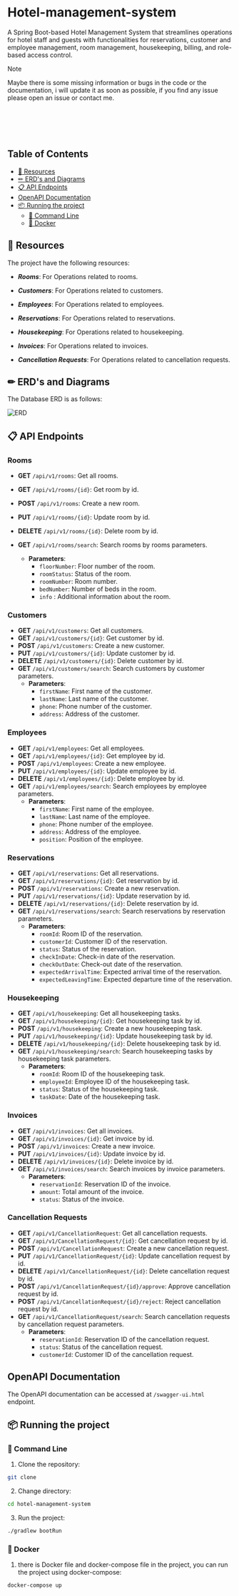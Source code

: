 # Hotel-management-system

A Spring Boot-based Hotel Management System that streamlines operations for hotel staff and guests with functionalities
for reservations, customer and employee management, room management, housekeeping, billing, and role-based access 
control.

> [!NOTE]
> Maybe there is some missing information or bugs in the code or the documentation,
> i will update it as soon as possible, if you find any issue please open an issue or contact me.


<p align="center">
    <img src="https://img.shields.io/badge/Swagger-85EA2D?style=for-the-badge&logo=Swagger&logoColor=white"  alt=""/>
    <img src="https://img.shields.io/badge/java-%23ED8B00.svg?style=for-the-badge&logo=openjdk&logoColor=white"  alt=""/>
    <img src="https://img.shields.io/badge/Spring_Boot-F2F4F9?style=for-the-badge&logo=spring-boot"  alt=""/>
</p>
<br>
<p align="center">
    <a href="https://www.buymeacoffee.com/om4r">
        <img src="https://img.shields.io/badge/Buy%20me%20a%20coffee-donate-yellow?style=for-the-badge&logo=buy-me-a-coffee"  alt=""/>
    </a>
</p>

## Table of Contents
- [🧰 Resources](#-resources)
- [✏ ERD's and Diagrams](#-erds-and-diagrams)
- [📋 API Endpoints](#-api-endpoints)
- [OpenAPI Documentation](#openapi-documentation)
- [📦 Running the project](#-running-the-project)
  - [🔧 Command Line ](#-command-line)
  - [🔧 Docker](#-docker)

## 🧰 Resources
The project have the following resources:
- ***Rooms***: For Operations related to rooms.

- ***Customers***: For Operations related to customers.

- ***Employees***: For Operations related to employees.

- ***Reservations***: For Operations related to reservations.

- ***Housekeeping***: For Operations related to housekeeping.

- ***Invoices***: For Operations related to invoices.

- ***Cancellation Requests***: For Operations related to cancellation requests.

## ✏ ERD's and Diagrams
The Database ERD is as follows:

![ERD](./images/hmsERD.png)

## 📋 API Endpoints

### Rooms
- **GET** `/api/v1/rooms`: Get all rooms.

- **GET** `/api/v1/rooms/{id}`: Get room by id.

- **POST** `/api/v1/rooms`: Create a new room.
- **PUT** `/api/v1/rooms/{id}`: Update room by id.
- **DELETE** `/api/v1/rooms/{id}`: Delete room by id.
- **GET** `/api/v1/rooms/search`: Search rooms by rooms parameters.
    - **Parameters**:
        - `floorNumber`: Floor number of the room.
        - `roomStatus`: Status of the room.
        - `roomNumber`: Room number.
        - `bedNumber`: Number of beds in the room.
        - `info` : Additional information about the room.

### Customers
- **GET** `/api/v1/customers`: Get all customers.
- **GET** `/api/v1/customers/{id}`: Get customer by id.
- **POST** `/api/v1/customers`: Create a new customer.
- **PUT** `/api/v1/customers/{id}`: Update customer by id.
- **DELETE** `/api/v1/customers/{id}`: Delete customer by id.
- **GET** `/api/v1/customers/search`: Search customers by customer parameters.
    - **Parameters**:
        - `firstName`: First name of the customer.
        - `lastName`: Last name of the customer.
        - `phone`: Phone number of the customer.
        - `address`: Address of the customer.

### Employees
- **GET** `/api/v1/employees`: Get all employees.
- **GET** `/api/v1/employees/{id}`: Get employee by id.
- **POST** `/api/v1/employees`: Create a new employee.
- **PUT** `/api/v1/employees/{id}`: Update employee by id.
- **DELETE** `/api/v1/employees/{id}`: Delete employee by id.
- **GET** `/api/v1/employees/search`: Search employees by employee parameters.
    - **Parameters**:
        - `firstName`: First name of the employee.
        - `lastName`: Last name of the employee.
        - `phone`: Phone number of the employee.
        - `address`: Address of the employee.
        - `position`: Position of the employee.

### Reservations
- **GET** `/api/v1/reservations`: Get all reservations.
- **GET** `/api/v1/reservations/{id}`: Get reservation by id.
- **POST** `/api/v1/reservations`: Create a new reservation.
- **PUT** `/api/v1/reservations/{id}`: Update reservation by id.
- **DELETE** `/api/v1/reservations/{id}`: Delete reservation by id.
- **GET** `/api/v1/reservations/search`: Search reservations by reservation parameters.
    - **Parameters**:
        - `roomId`: Room ID of the reservation.
        - `customerId`: Customer ID of the reservation.
        - `status`: Status of the reservation.
        - `checkInDate`: Check-in date of the reservation.
        - `checkOutDate`: Check-out date of the reservation.
        - `expectedArrivalTime`: Expected arrival time of the reservation.
        - `expectedLeavingTime`: Expected departure time of the reservation.
      
### Housekeeping
- **GET** `/api/v1/housekeeping`: Get all housekeeping tasks.
- **GET** `/api/v1/housekeeping/{id}`: Get housekeeping task by id.
- **POST** `/api/v1/housekeeping`: Create a new housekeeping task.
- **PUT** `/api/v1/housekeeping/{id}`: Update housekeeping task by id.
- **DELETE** `/api/v1/housekeeping/{id}`: Delete housekeeping task by id.
- **GET** `/api/v1/housekeeping/search`: Search housekeeping tasks by housekeeping task parameters.
    - **Parameters**:
        - `roomId`: Room ID of the housekeeping task.
        - `employeeId`: Employee ID of the housekeeping task.
        - `status`: Status of the housekeeping task.
        - `taskDate`: Date of the housekeeping task.

### Invoices
- **GET** `/api/v1/invoices`: Get all invoices.
- **GET** `/api/v1/invoices/{id}`: Get invoice by id.
- **POST** `/api/v1/invoices`: Create a new invoice.
- **PUT** `/api/v1/invoices/{id}`: Update invoice by id.
- **DELETE** `/api/v1/invoices/{id}`: Delete invoice by id.
- **GET** `/api/v1/invoices/search`: Search invoices by invoice parameters.
    - **Parameters**:
        - `reservationId`: Reservation ID of the invoice.
        - `amount`: Total amount of the invoice.
        - `status`: Status of the invoice.
  
### Cancellation Requests
- **GET** `/api/v1/CancellationRequest`: Get all cancellation requests.
- **GET** `/api/v1/CancellationRequest/{id}`: Get cancellation request by id.
- **POST** `/api/v1/CancellationRequest`: Create a new cancellation request.
- **PUT** `/api/v1/CancellationRequest/{id}`: Update cancellation request by id.
- **DELETE** `/api/v1/CancellationRequest/{id}`: Delete cancellation request by id.
- **POST** `/api/v1/CancellationRequest/{id}/approve`: Approve cancellation request by id.
- **POST** `/api/v1/CancellationRequest/{id}/reject`: Reject cancellation request by id.
- **GET** `/api/v1/CancellationRequest/search`: Search cancellation requests by cancellation request parameters.
    - **Parameters**:
        - `reservationId`: Reservation ID of the cancellation request.
        - `status`: Status of the cancellation request.
        - `customerId`: Customer ID of the cancellation request.

## OpenAPI Documentation
The OpenAPI documentation can be accessed at `/swagger-ui.html` endpoint.

## 📦 Running the project

### 🔧 Command Line
1. Clone the repository:
```bash
git clone
```

2. Change directory:
```bash
cd hotel-management-system
```

3. Run the project:
```bash
./gradlew bootRun
```

### 🔧 Docker
1. there is Docker file and docker-compose file in the project, you can run the project using docker-compose:
```bash
docker-compose up
```



